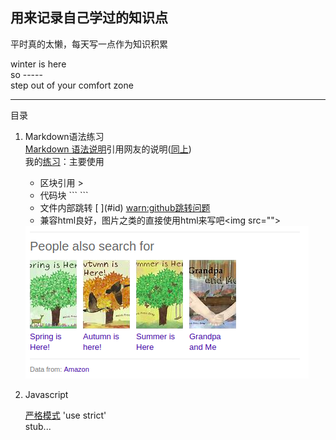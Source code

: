 ## 用来记录自己学过的知识点
平时真的太懒，每天写一点作为知识积累  

winter is here  
so  -----  
step out of your comfort zone  

--- 
 目录
1. Markdown语法练习  
    [Markdown 语法说明](http://www.appinn.com/markdown/)引用网友的说明([同上](http://wowubuntu.com/markdown/))  
    我的[练习](testMD.md)：主要使用  
    - 区块引用 >  
    - 代码块 \`\`\` \`\`\`  
    - 文件内部跳转 \[ ](#id) [warn:github跳转问题](https://www.zhihu.com/question/58630229/answer/191984051)  
    - 兼容html良好，图片之类的直接使用html来写吧\<img src="">  

    <img src="img/bing.png">

2. Javascript

    [严格模式](/javascript/usestrict.md) 'use strict'  
    stub...
    